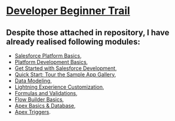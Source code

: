 # [Developer Beginner Trail](https://trailhead.salesforce.com/content/learn/trails/force_com_dev_beginner)

## Despite those attached in repository, I have already realised following modules:
* [Salesforce Platform Basics](https://trailhead.salesforce.com/content/learn/modules/starting_force_com?trail_id=force_com_dev_beginner),
* [Platform Development Basics](https://trailhead.salesforce.com/content/learn/modules/platform-development-basics?trail_id=force_com_dev_beginner),
* [Get Started with Salesforce Development](https://trailhead.salesforce.com/content/learn/projects/get-started-with-salesforce-development?trail_id=force_com_dev_beginner),
* [Quick Start: Tour the Sample App Gallery](https://trailhead.salesforce.com/content/learn/projects/quick-start-tour-the-sample-app-gallery?trail_id=force_com_dev_beginner),
* [Data Modeling](https://trailhead.salesforce.com/content/learn/modules/data_modeling?trail_id=force_com_dev_beginner),
* [Lightning Experience Customization](https://trailhead.salesforce.com/content/learn/modules/lex_customization?trail_id=force_com_dev_beginner),
* [Formulas and Validations](https://trailhead.salesforce.com/content/learn/modules/point_click_business_logic?trail_id=force_com_dev_beginner),
* [Flow Builder Basics](https://trailhead.salesforce.com/content/learn/modules/flow-basics?trail_id=force_com_dev_beginner),
* [Apex Basics & Database](https://trailhead.salesforce.com/content/learn/modules/apex_database?trail_id=force_com_dev_beginner),
* [Apex Triggers](https://trailhead.salesforce.com/content/learn/modules/apex_triggers?trail_id=force_com_dev_beginner).
